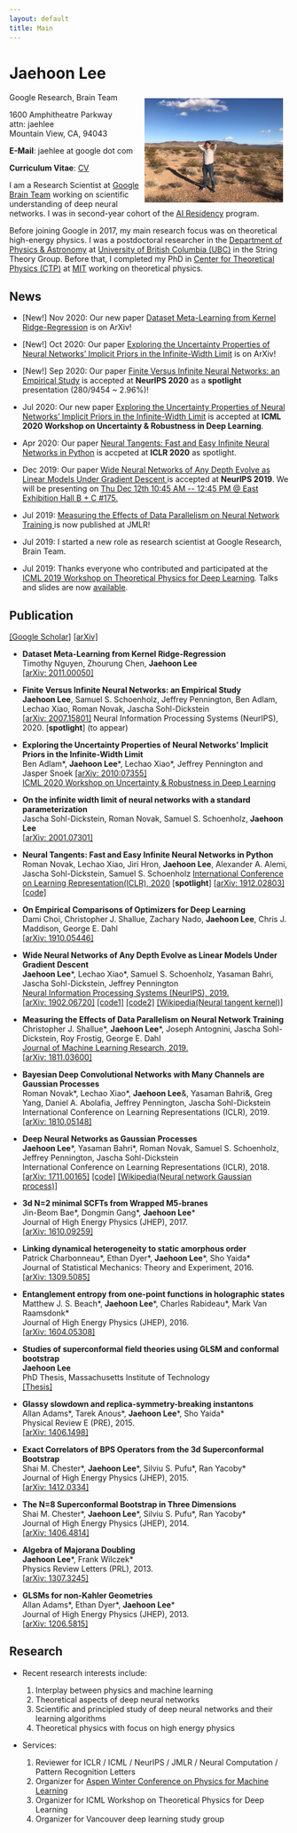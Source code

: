 ```yaml
---
layout: default
title: Main
---
```

# **Jaehoon Lee**

<img align="right" style="float:center;padding:10px;" width="250" src="/image/IMG_2635.JPG">

Google Research, Brain Team

1600 Amphitheatre Parkway  
attn: jaehlee  
Mountain View, CA, 94043  

**E-Mail**: jaehlee at google dot com

**Curriculum Vitae**: [CV](https://jaehlee.github.io/cv_Jaehoon_Lee.pdf)

I am a Research Scientist at [Google Brain Team](https://research.google.com/teams/brain/) working on scientific understanding of deep neural networks. 
I was in second-year cohort of the [AI Residency](https://ai.google/research/join-us/ai-residency) program. 

Before joining Google in 2017, my main research focus was on theoretical high-energy physics. 
I was a postdoctoral researcher in the [Department of Physics & Astronomy](http://www.phas.ubc.ca/) at [University of British Columbia (UBC)](http://www.ubc.ca/) in the String Theory Group. 
Before that, I completed my PhD in [Center for Theoretical Physics (CTP)](http://ctp.lns.mit.edu/) at [MIT](http://web.mit.edu/) working on theoretical physics. 


## News

* [New!] Nov 2020: Our new paper [Dataset Meta-Learning from Kernel Ridge-Regression](https://arxiv.org/abs/2011.00050) is on ArXiv! 

* [New!] Oct 2020: Our paper [Exploring the Uncertainty Properties of Neural Networks’ Implicit Priors in the Infinite-Width Limit](https://arxiv.org/abs/2010.07355) is on ArXiv!  

* [New!] Sep 2020: Our paper [Finite Versus Infinite Neural Networks: an Empirical Study](https://arxiv.org/abs/2007.15801) is accepted at **NeurIPS 2020** as a **spotlight** presentation (280/9454 ~ 2.96%)!

* Jul 2020: Our new paper [Exploring the Uncertainty Properties of Neural Networks’ Implicit Priors in the Infinite-Width Limit](https://arxiv.org/abs/2010.07355) is accepted at **ICML 2020 Workshop on Uncertainty & Robustness in Deep Learning**.

* Apr 2020: Our paper [Neural Tangents: Fast and Easy Infinite Neural Networks in Python](https://arxiv.org/abs/1912.02803) is accpeted at **ICLR 2020** as spotlight.

* Dec 2019: Our paper [Wide Neural Networks of Any Depth Evolve as Linear Models Under Gradient Descent
](https://arxiv.org/abs/1902.06720) is accepted at **NeurIPS 2019**. We will be presenting on [Thu Dec 12th 10:45 AM -- 12:45 PM @ East Exhibition Hall B + C #175.](https://nips.cc/Conferences/2019/Schedule?showEvent=13916)

* Jul 2019: [Measuring the Effects of Data Parallelism on Neural Network Training
](http://jmlr.org/papers/volume20/18-789/18-789.pdf) is now published at JMLR!

* Jul 2019: I started a new role as research scientist at Google Research, Brain Team.

* Jul 2019: Thanks everyone who contributed and participated at the [ICML 2019 Workshop on Theoretical Physics for Deep Learning](https://sites.google.com/view/icml2019phys4dl). Talks and slides are now [available](https://sites.google.com/view/icml2019phys4dl/schedule?authuser=0).

## Publication

[[Google Scholar]](https://scholar.google.com/citations?user=d3YhiooAAAAJ&hl=en) [[arXiv]](https://arxiv.org/a/lee_j_7.html)  


* **Dataset Meta-Learning from Kernel Ridge-Regression**  
Timothy Nguyen, Zhourung Chen, **Jaehoon Lee**  
[[arXiv: 2011.00050]](https://arxiv.org/abs/2011.00050) 


* **Finite Versus Infinite Neural Networks: an Empirical Study**  
**Jaehoon Lee**, Samuel S. Schoenholz, Jeffrey Pennington, Ben Adlam, Lechao Xiao, Roman Novak, Jascha Sohl-Dickstein  
[[arXiv: 2007.15801]](https://arxiv.org/abs/2007.15801) 
Neural Information Processing Systems (NeurIPS), 2020. [**spotlight**] (to appear)


* **Exploring the Uncertainty Properties of Neural Networks’ Implicit Priors in the Infinite-Width Limit**  
Ben Adlam\*, **Jaehoon Lee**\*, Lechao Xiao\*, Jeffrey Pennington and Jasper Snoek 
[[arXiv: 2010:07355]](https://arxiv.org/abs/2010.07355)  
[ICML 2020 Workshop on Uncertainty & Robustness in Deep Learning](http://www.gatsby.ucl.ac.uk/~balaji/udl2020/accepted-papers/UDL2020-paper-115.pdf)

* **On the infinite width limit of neural networks with a standard parameterization**  
Jascha Sohl-Dickstein, Roman Novak, Samuel S. Schoenholz, **Jaehoon Lee**  
[[arXiv: 2001.07301]](https://arxiv.org/abs/2001.07301)

* **Neural Tangents: Fast and Easy Infinite Neural Networks in Python**  
Roman Novak, Lechao Xiao, Jiri Hron, **Jaehoon Lee**, Alexander A. Alemi, Jascha Sohl-Dickstein, Samuel S. Schoenholz
[International Conference on Learning Representation(ICLR), 2020](https://openreview.net/forum?id=SklD9yrFPS) [**spotlight**]
[[arXiv: 1912.02803]](https://arxiv.org/abs/1912.02803) [[code]](https://github.com/google/neural-tangents)

* **On Empirical Comparisons of Optimizers for Deep Learning**  
Dami Choi, Christopher J. Shallue, Zachary Nado, **Jaehoon Lee**, Chris J. Maddison, George E. Dahl  
[[arXiv: 1910.05446]](https://arxiv.org/abs/1910.05446)

* **Wide Neural Networks of Any Depth Evolve as Linear Models Under Gradient Descent**  
**Jaehoon Lee**\*, Lechao Xiao\*, Samuel S. Schoenholz, Yasaman Bahri, Jascha Sohl-Dickstein, Jeffrey Pennington  
[Neural Information Processing Systems (NeurIPS), 2019.](https://papers.nips.cc/paper/9063-wide-neural-networks-of-any-depth-evolve-as-linear-models-under-gradient-descent)  
[[arXiv: 1902.06720]](https://arxiv.org/abs/1902.06720) [[code1]](https://colab.research.google.com/github/google/neural-tangents/blob/master/notebooks/function_space_linearization.ipynb) [[code2]](https://colab.research.google.com/github/google/neural-tangents/blob/master/notebooks/weight_space_linearization.ipynb) [[Wikipedia(Neural tangent kernel)]](https://en.wikipedia.org/wiki/Neural_tangent_kernel)

* **Measuring the Effects of Data Parallelism on Neural Network Training**  
Christopher J. Shallue\*, **Jaehoon Lee**\*, Joseph Antognini, Jascha Sohl-Dickstein, Roy Frostig, George E. Dahl  
[Journal of Machine Learning Research, 2019.](http://jmlr.org/papers/volume20/18-789/18-789.pdf)  
[[arXiv: 1811.03600]](https://arxiv.org/abs/1811.03600)

* **Bayesian Deep Convolutional Networks with Many Channels are Gaussian Processes**  
Roman Novak\*, Lechao Xiao\*, **Jaehoon Lee**&, Yasaman Bahri&, Greg Yang, Daniel A. Abolafia, Jeffrey Pennington, Jascha Sohl-Dickstein  
International Conference on Learning Representations (ICLR), 2019.  
[[arXiv: 1810.05148]](https://arxiv.org/abs/1810.05148)


* **Deep Neural Networks as Gaussian Processes**  
**Jaehoon Lee**\*, Yasaman Bahri\*, Roman Novak, Samuel S. Schoenholz, Jeffrey Pennington, Jascha Sohl-Dickstein  
International Conference on Learning Representations (ICLR), 2018.  
[[arXiv: 1711.00165]](https://arxiv.org/abs/1711.00165) [[code]](https://github.com/brain-research/nngp) [[Wikipedia(Neural network Gaussian process)]](https://en.wikipedia.org/wiki/Neural_network_Gaussian_process)

* **3d N=2 minimal SCFTs from Wrapped M5-branes**  
Jin-Beom Bae\*, Dongmin Gang\*, **Jaehoon Lee**\*  
Journal of High Energy Physics (JHEP), 2017.  
[[arXiv: 1610.09259]](https://arxiv.org/abs/1610.09259)

* **Linking dynamical heterogeneity to static amorphous order**  
Patrick Charbonneau\*, Ethan Dyer\*, **Jaehoon Lee**\*, Sho Yaida\*  
Journal of Statistical Mechanics: Theory and Experiment, 2016.  
[[arXiv: 1309.5085]](https://arxiv.org/abs/1309.5085)

* **Entanglement entropy from one-point functions in holographic states**  
Matthew J. S. Beach\*, **Jaehoon Lee**\*, Charles Rabideau\*, Mark Van Raamsdonk\*  
Journal of High Energy Physics (JHEP), 2016.  
[[arXiv: 1604.05308]](https://arxiv.org/abs/1604.05308)

* **Studies of superconformal field theories using GLSM and conformal bootstrap**  
**Jaehoon Lee**  
PhD Thesis, Massachusetts Institute of Technology  
[[Thesis]](https://dspace.mit.edu/handle/1721.1/99308)

* **Glassy slowdown and replica-symmetry-breaking instantons**  
Allan Adams\*, Tarek Anous\*, **Jaehoon Lee**\*, Sho Yaida\*  
Physical Review E (PRE), 2015.  
[[arXiv: 1406.1498]](https://arxiv.org/abs/1406.1498)

* **Exact Correlators of BPS Operators from the 3d Superconformal Bootstrap**  
Shai M. Chester\*, **Jaehoon Lee**\*, Silviu S. Pufu\*, Ran Yacoby\*   
Journal of High Energy Physics (JHEP), 2015.  
[[arXiv: 1412.0334]](https://arxiv.org/abs/1412.0334)

* **The N=8 Superconformal Bootstrap in Three Dimensions**  
Shai M. Chester\*, **Jaehoon Lee**\*, Silviu S. Pufu\*, Ran Yacoby\*  
Journal of High Energy Physics (JHEP), 2014.  
[[arXiv: 1406.4814]](https://arxiv.org/abs/1406.4814)

* **Algebra of Majorana Doubling**  
**Jaehoon Lee**\*, Frank Wilczek\*  
Physics Review Letters (PRL), 2013.  
[[arXiv: 1307.3245]](https://arxiv.org/abs/1307.3245)

* **GLSMs for non-Kahler Geometries**  
Allan Adams\*, Ethan Dyer\*, **Jaehoon Lee**\*  
Journal of High Energy Physics (JHEP), 2013.  
[[arXiv: 1206.5815]](https://arxiv.org/abs/1206.5815)

## Research

* Recent research interests include:
  1. Interplay between physics and machine learning
  2. Theoretical aspects of deep neural networks
  3. Scientific and principled study of deep neural networks and their learning algorithms
  4. Theoretical physics with focus on high energy physics
  

* Services:
  1. Reviewer for ICLR / ICML / NeurIPS / JMLR / Neural Computation / Pattern Recognition Letters
  2. Organizer for [Aspen Winter Conference on Physics for Machine Learning](https://sites.google.com/corp/view/phys4ml/)
  3. Organizer for ICML Workshop on Theoretical Physics for Deep Learning
  4. Organizer for Vancouver deep learning study group
